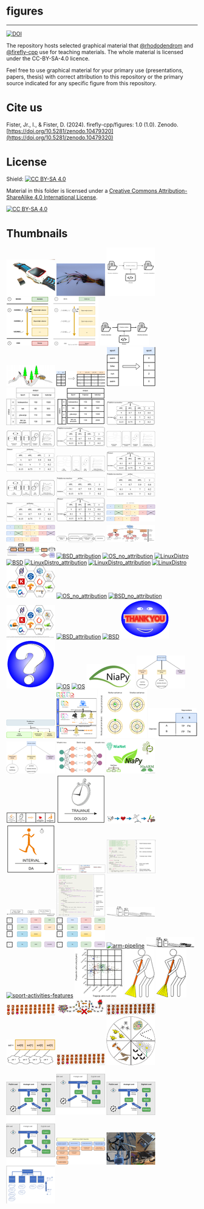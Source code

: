 # figures

---

[![DOI](https://zenodo.org/badge/DOI/10.5281/zenodo.10479320.svg)](https://doi.org/10.5281/zenodo.10479320)

The repository hosts selected graphical material that [@rhododendrom](https://github.com/rhododendrom) and [@firefly-cpp](https://github.com/firefly-cpp) use for
teaching materials. The whole material is licensed under the CC-BY-SA-4.0 licence.

Feel free to use graphical material for your primary use (presentations,
papers, thesis) with correct attribution to this repository or the
primary source indicated for any specific figure from this repository.

# Cite us

Fister, Jr., I., & Fister, D. (2024). firefly-cpp/figures: 1.0 (1.0). Zenodo. [https://doi.org/10.5281/zenodo.10479320](https://doi.org/10.5281/zenodo.10479320)

# License

Shield: [![CC BY-SA 4.0][cc-by-sa-shield]][cc-by-sa]

Material in this folder is licensed under a
[Creative Commons Attribution-ShareAlike 4.0 International License][cc-by-sa].

[![CC BY-SA 4.0][cc-by-sa-image]][cc-by-sa]

[cc-by-sa]: http://creativecommons.org/licenses/by-sa/4.0/
[cc-by-sa-image]: https://licensebuttons.net/l/by-sa/4.0/88x31.png
[cc-by-sa-shield]: https://img.shields.io/badge/License-CC%20BY--SA%204.0-lightgrey.svg










# Thumbnails
[![smart_watch_and_ant+](/image_thumbnails/jpg_smart_watch_and_ant+_thumb.png)](hardware/smart_watch_and_ant+.jpg)
[![jumper-wires](/image_thumbnails/jpg_jumper-wires_thumb.png)](hardware/jumper-wires.JPG)
[![awk_1](/image_thumbnails/svg_awk_1_thumb.png)](linux/awk_1.svg)
[![awk_2](/image_thumbnails/pdf_awk_2_thumb.png)](linux/awk_2.pdf)
[![awk_2](/image_thumbnails/svg_awk_2_thumb.png)](linux/awk_2.svg)
[![awk_1](/image_thumbnails/pdf_awk_1_thumb.png)](linux/awk_1.pdf)
[![rudar](/image_thumbnails/png_rudar_thumb.png)](data-mining/rudar.png)
[![one-hot-encoding](/image_thumbnails/pdf_one-hot-encoding_thumb.png)](data-mining/preprocessing/one-hot-encoding.pdf)
[![ordinal-encoding](/image_thumbnails/pdf_ordinal-encoding_thumb.png)](data-mining/preprocessing/ordinal-encoding.pdf)
[![Vrstice_stolpci](/image_thumbnails/png_Vrstice_stolpci_thumb.png)](data-mining/preprocessing/Vrstice_stolpci.png)
[![Vrstice_stolpci](/image_thumbnails/pdf_Vrstice_stolpci_thumb.png)](data-mining/preprocessing/Vrstice_stolpci.pdf)
[![Atribut_Instanca_missing_data](/image_thumbnails/pdf_Atribut_Instanca_missing_data_thumb.png)](data-mining/DM_steps/Atribut_Instanca_missing_data.pdf)
[![DM_steps_slo](/image_thumbnails/pdf_DM_steps_slo_thumb.png)](data-mining/DM_steps/DM_steps_slo.pdf)
[![Atribut_Instanca](/image_thumbnails/pdf_Atribut_Instanca_thumb.png)](data-mining/DM_steps/Atribut_Instanca.pdf)
[![DM_steps_slo](/image_thumbnails/png_DM_steps_slo_thumb.png)](data-mining/DM_steps/DM_steps_slo.png)
[![Atrribut_Instance_missing_data](/image_thumbnails/png_Atrribut_Instance_missing_data_thumb.png)](data-mining/DM_steps/Atrribut_Instance_missing_data.png)
[![DM_steps](/image_thumbnails/png_DM_steps_thumb.png)](data-mining/DM_steps/DM_steps.png)
[![Atributte_Instance](/image_thumbnails/pdf_Atributte_Instance_thumb.png)](data-mining/DM_steps/Atributte_Instance.pdf)
[![DM_steps](/image_thumbnails/pdf_DM_steps_thumb.png)](data-mining/DM_steps/DM_steps.pdf)
[![Atribut_Instanca](/image_thumbnails/png_Atribut_Instanca_thumb.png)](data-mining/DM_steps/Atribut_Instanca.png)
[![Atribut_Instanca_missing_data](/image_thumbnails/png_Atribut_Instanca_missing_data_thumb.png)](data-mining/DM_steps/Atribut_Instanca_missing_data.png)
[![Atributte_Instance](/image_thumbnails/png_Atributte_Instance_thumb.png)](data-mining/DM_steps/Atributte_Instance.png)
[![Atributte_Instance_missing_data](/image_thumbnails/pdf_Atributte_Instance_missing_data_thumb.png)](data-mining/DM_steps/Atributte_Instance_missing_data.pdf)
[![feature-selection](/image_thumbnails/pdf_feature-selection_thumb.png)](feature-selection/feature-selection.pdf)
[![izbira-znacilnic](/image_thumbnails/pdf_izbira-znacilnic_thumb.png)](feature-selection/izbira-znacilnic.pdf)
[![cevovod](/image_thumbnails/pdf_cevovod_thumb.png)](automl/si/cevovod.pdf)
[![niaaml](/image_thumbnails/pdf_niaaml_thumb.png)](automl/si/niaaml.pdf)
[![automl](/image_thumbnails/pdf_automl_thumb.png)](automl/si/automl.pdf)
[![BSD_attribution](/image_thumbnails/svg_BSD_attribution_thumb.png)](other/BSD_attribution.svg)
[![OS_no_attribution](/image_thumbnails/svg_OS_no_attribution_thumb.png)](other/OS_no_attribution.svg)
[![LinuxDistro](/image_thumbnails/svg_LinuxDistro_thumb.png)](other/LinuxDistro.svg)
[![BSD](/image_thumbnails/svg_BSD_thumb.png)](other/BSD.svg)
[![LinuxDistro_attribution](/image_thumbnails/svg_LinuxDistro_attribution_thumb.png)](other/LinuxDistro_attribution.svg)
[![LinuxDistro_attribution](/image_thumbnails/pdf_LinuxDistro_attribution_thumb.png)](other/LinuxDistro_attribution.pdf)
[![LinuxDistro](/image_thumbnails/pdf_LinuxDistro_thumb.png)](other/LinuxDistro.pdf)
[![PortaliInSistemiZnanja_logotipi_no_attribution](/image_thumbnails/pdf_PortaliInSistemiZnanja_logotipi_no_attribution_thumb.png)](other/PortaliInSistemiZnanja_logotipi_no_attribution.pdf)
[![OS_no_attribution](/image_thumbnails/pdf_OS_no_attribution_thumb.png)](other/OS_no_attribution.pdf)
[![BSD_no_attribution](/image_thumbnails/pdf_BSD_no_attribution_thumb.png)](other/BSD_no_attribution.pdf)
[![PortaliInSistemiZnanja_logotipi](/image_thumbnails/pdf_PortaliInSistemiZnanja_logotipi_thumb.png)](other/PortaliInSistemiZnanja_logotipi.pdf)
[![BSD_attribution](/image_thumbnails/pdf_BSD_attribution_thumb.png)](other/BSD_attribution.pdf)
[![BSD](/image_thumbnails/pdf_BSD_thumb.png)](other/BSD.pdf)
[![hvala](/image_thumbnails/pdf_hvala_thumb.png)](other/hvala.pdf)
[![vprasaj](/image_thumbnails/pdf_vprasaj_thumb.png)](other/vprasaj.pdf)
[![OS](/image_thumbnails/pdf_OS_thumb.png)](other/OS.pdf)
[![OS](/image_thumbnails/svg_OS_thumb.png)](other/OS.svg)
[![niapy_logo](/image_thumbnails/png_niapy_logo_thumb.png)](other/niapy_logo.png)
[![podrocja-strojnega-ucenja](/image_thumbnails/pdf_podrocja-strojnega-ucenja_thumb.png)](classification/podrocja-strojnega-ucenja.pdf)
[![PodatkovnaUcnaValidacijskaTestnaMnozica](/image_thumbnails/pdf_PodatkovnaUcnaValidacijskaTestnaMnozica_thumb.png)](classification/PodatkovnaUcnaValidacijskaTestnaMnozica.pdf)
[![MnozicaUcnaValidacijskaTestna](/image_thumbnails/pdf_MnozicaUcnaValidacijskaTestna_thumb.png)](classification/MnozicaUcnaValidacijskaTestna.pdf)
[![VariancaPristranskost](/image_thumbnails/pdf_VariancaPristranskost_thumb.png)](classification/VariancaPristranskost.pdf)
[![metrike](/image_thumbnails/pdf_metrike_thumb.png)](classification/metrike.pdf)
[![podrocja-strojnega-ucenja](/image_thumbnails/png_podrocja-strojnega-ucenja_thumb.png)](classification/podrocja-strojnega-ucenja.png)
[![nevronska-mreza-primer](/image_thumbnails/pdf_nevronska-mreza-primer_thumb.png)](neural-network/nevronska-mreza-primer.pdf)
[![NiaLogos](/image_thumbnails/png_NiaLogos_thumb.png)](nialogos/NiaLogos.png)
[![glyph_example](/image_thumbnails/pdf_glyph_example_thumb.png)](data-mining-in-sport/glyph_example.pdf)
[![pismenka-trajanje](/image_thumbnails/pdf_pismenka-trajanje_thumb.png)](data-mining-in-sport/pismenka-trajanje.pdf)
[![heart-rate-monitor-to-data-mining-evolution](/image_thumbnails/pdf_heart-rate-monitor-to-data-mining-evolution_thumb.png)](data-mining-in-sport/heart-rate-monitor-to-data-mining-evolution.pdf)
[![pismenka-interval](/image_thumbnails/pdf_pismenka-interval_thumb.png)](data-mining-in-sport/pismenka-interval.pdf)
[![hello_world](/image_thumbnails/png_hello_world_thumb.png)](programming/haskell/yesod-framework/hello_world.PNG)
[![hello_yesod](/image_thumbnails/png_hello_yesod_thumb.png)](programming/haskell/yesod-framework/hello_yesod.PNG)
[![popularnost-haskell](/image_thumbnails/png_popularnost-haskell_thumb.png)](programming/haskell/yesod-framework/popularnost-haskell.PNG)
[![gradniki](/image_thumbnails/png_gradniki_thumb.png)](programming/haskell/yesod-framework/gradniki.PNG)
[![ARM_store](/image_thumbnails/png_ARM_store_thumb.png)](association-rule-mining/ARM_store.png)
[![transaction-database](/image_thumbnails/pdf_transaction-database_thumb.png)](association-rule-mining/transaction-database.pdf)
[![transakcijska_baza](/image_thumbnails/pdf_transakcijska_baza_thumb.png)](association-rule-mining/transakcijska_baza.pdf)
[![arm-pipeline](/image_thumbnails/pdf_arm-pipeline_thumb.png)](association-rule-mining/arm-pipeline.pdf)
[![ARM_store](/image_thumbnails/pdf_ARM_store_thumb.png)](association-rule-mining/ARM_store.pdf)
[![sport-activities-features](/image_thumbnails/pdf_sport-activities-features_thumb.png)](software-packages/sport-activities-features.pdf)
[![primer-grucenje-sport](/image_thumbnails/pdf_primer-grucenje-sport_thumb.png)](clustering/primer-grucenje-sport.pdf)
[![Ciscenje_podatkov](/image_thumbnails/png_Ciscenje_podatkov_thumb.png)](data-cleaning/Ciscenje_podatkov.png)
[![Ciscenje_podatkov](/image_thumbnails/pdf_Ciscenje_podatkov_thumb.png)](data-cleaning/Ciscenje_podatkov.pdf)
[![natural_evolution_bears](/image_thumbnails/png_natural_evolution_bears_thumb.png)](nature-inspired-algorithms/natural_evolution_bears.png)
[![ants](/image_thumbnails/pdf_ants_thumb.png)](nature-inspired-algorithms/ants.pdf)
[![natural_evolution_bears](/image_thumbnails/pdf_natural_evolution_bears_thumb.png)](nature-inspired-algorithms/natural_evolution_bears.pdf)
[![mapping](/image_thumbnails/pdf_mapping_thumb.png)](nature-inspired-algorithms/mapping.pdf)
[![natural_evolution_bears_small](/image_thumbnails/png_natural_evolution_bears_small_thumb.png)](nature-inspired-algorithms/natural_evolution_bears_small.png)
[![ring4](/image_thumbnails/pdf_ring4_thumb.png)](nature-inspired-algorithms/ring4.pdf)
[![digital-twin-model](/image_thumbnails/png_digital-twin-model_thumb.png)](digital-twin/model-EN/digital-twin-model.png)
[![digital-twin-model](/image_thumbnails/svg_digital-twin-model_thumb.png)](digital-twin/model-EN/digital-twin-model.svg)
[![digital-twin-model](/image_thumbnails/png_digital-twin-model_thumb.png)](digital-twin/model-SI/digital-twin-model.png)
[![digital-twin-model](/image_thumbnails/svg_digital-twin-model_thumb.png)](digital-twin/model-SI/digital-twin-model.svg)
[![ast-outline-1](/image_thumbnails/pdf_ast-outline-1_thumb.png)](digital-twin/artificial-sport-trainer/ast-outline-1.pdf)
[![ast-monitor](/image_thumbnails/jpg_ast-monitor_thumb.png)](digital-twin/artificial-sport-trainer/ast-monitor.JPG)
[![ast-diagram-1](/image_thumbnails/pdf_ast-diagram-1_thumb.png)](digital-twin/artificial-sport-trainer/ast-diagram-1.pdf)
